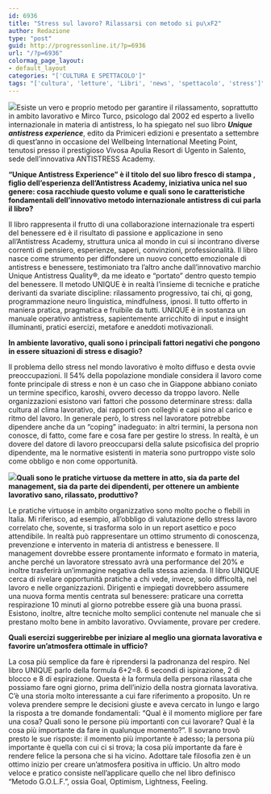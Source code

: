 ```yaml
---
id: 6936
title: "Stress sul lavoro? Rilassarsi con metodo si pu\xF2"
author: Redazione
type: "post"
guid: http://progressonline.it/?p=6936
url: "/?p=6936"
colormag_page_layout:
- default_layout
categories: "['CULTURA E SPETTACOLO']"
tags: "['cultura', 'letture', 'Libri', 'news', 'spettacolo', 'stress']"
---
```


![](https://progressonline.it/wp-content/uploads/2017/10/received_1014266558715395-300x300.jpeg)Esiste un vero e proprio metodo per garantire il rilassamento, soprattutto in ambito lavorativo e Mirco Turco, psicologo dal 2002 ed esperto a livello internazionale in materia di antistress, lo ha spiegato nel suo libro ***Unique antistress experience***, edito da Primiceri edizioni e presentato a settembre di quest’anno in occasione del Wellbeing International Meeting Point, tenutosi presso il prestigioso Vivosa Apulia Resort di Ugento in Salento, sede dell’innovativa ANTISTRESS Academy.

**“Unique Antistress Experience” è il titolo del suo libro fresco di stampa , figlio dell’esperienza dell’Antistress Academy, iniziativa unica nel suo genere: cosa racchiude questo volume e quali sono le caratteristiche fondamentali dell’innovativo metodo internazionale antistress di cui parla il libro?**

Il libro rappresenta il frutto di una collaborazione internazionale tra esperti del benessere ed è il risultato di passione e applicazione in seno all’Antistress Academy, struttura unica al mondo in cui si incontrano diverse correnti di pensiero, esperienze, saperi, convinzioni, professionalità. Il libro nasce come strumento per diffondere un nuovo concetto emozionale di antistress e benessere, testimoniato tra l’altro anche dall’innovativo marchio Unique Antistress Quality®, da me ideato e “portato” dentro questo tempio del benessere. Il metodo UNIQUE è in realtà l’insieme di tecniche e pratiche derivanti da svariate discipline: rilassamento progressivo, tai chi, qi gong, programmazione neuro linguistica, mindfulness, ipnosi. Il tutto offerto in maniera pratica, pragmatica e fruibile da tutti. UNIQUE è in sostanza un manuale operativo antistress, sapientemente arricchito di input e insight illuminanti, pratici esercizi, metafore e aneddoti motivazionali.

 **In ambiente lavorativo, quali sono i principali fattori negativi che pongono in essere situazioni di stress e disagio?**

Il problema dello stress nel mondo lavorativo è molto diffuso e desta ovvie preoccupazioni. Il 54% della popolazione mondiale considera il lavoro come fonte principale di stress e non è un caso che in Giappone abbiano coniato un termine specifico, karoshi, ovvero decesso da troppo lavoro. Nelle organizzazioni esistono vari fattori che possono determinare stress: dalla cultura al clima lavorativo, dai rapporti con colleghi e capi sino al carico e ritmo del lavoro. In generale però, lo stress nel lavoratore potrebbe dipendere anche da un “coping” inadeguato: in altri termini, la persona non conosce, di fatto, come fare e cosa fare per gestire lo stress. In realtà, è un dovere del datore di lavoro preoccuparsi della salute psicofisica del proprio dipendente, ma le normative esistenti in materia sono purtroppo viste solo come obbligo e non come opportunità.

**![](https://progressonline.it/wp-content/uploads/2017/10/mircoturco2-300x300.jpg)Quali sono le pratiche virtuose da mettere in atto, sia da parte del management, sia da parte dei dipendenti, per ottenere un ambiente lavorativo sano, rilassato, produttivo?**

Le pratiche virtuose in ambito organizzativo sono molto poche o flebili in Italia. Mi riferisco, ad esempio, all’obbligo di valutazione dello stress lavoro correlato che, sovente, si trasforma solo in un report asettico e poco attendibile. In realtà può rappresentare un ottimo strumento di conoscenza, prevenzione e intervento in materia di antistress e benessere. Il management dovrebbe essere prontamente informato e formato in materia, anche perché un lavoratore stressato avrà una performance del 20% e inoltre trasferirà un’immagine negativa della stessa azienda. Il libro UNIQUE cerca di rivelare opportunità pratiche a chi vede, invece, solo difficoltà, nel lavoro e nelle organizzazioni. Dirigenti e impiegati dovrebbero assumere una nuova forma mentis centrata sul benessere: praticare una corretta respirazione 10 minuti al giorno potrebbe essere già una buona prassi. Esistono, inoltre, altre tecniche molto semplici contenute nel manuale che si prestano molto bene in ambito lavorativo. Ovviamente, provare per credere.

**Quali esercizi suggerirebbe per iniziare al meglio una giornata lavorativa e favorire un’atmosfera ottimale in ufficio?**

La cosa più semplice da fare è riprendersi la padronanza del respiro. Nel libro UNIQUE parlo della formula 6+2=8. 6 secondi di ispirazione, 2 di blocco e 8 di espirazione. Questa è la formula della persona rilassata che possiamo fare ogni giorno, prima dell’inizio della nostra giornata lavorativa. C’è una storia molto interessante a cui fare riferimento a proposito. Un re voleva prendere sempre le decisioni giuste e aveva cercato in lungo e largo la risposta a tre domande fondamentali: “Qual è il momento migliore per fare una cosa? Quali sono le persone più importanti con cui lavorare? Qual è la cosa più importante da fare in qualunque momento?”. Il sovrano trovò presto le sue risposte: il momento più importante è adesso; la persona più importante è quella con cui ci si trova; la cosa più importante da fare è rendere felice la persona che si ha vicino. Adottare tale filosofia zen è un ottimo inizio per creare un’atmosfera positiva in ufficio. Un altro modo veloce e pratico consiste nell’applicare quello che nel libro definisco “Metodo G.O.L.F.”, ossia Goal, Optimism, Lightness, Feeling.